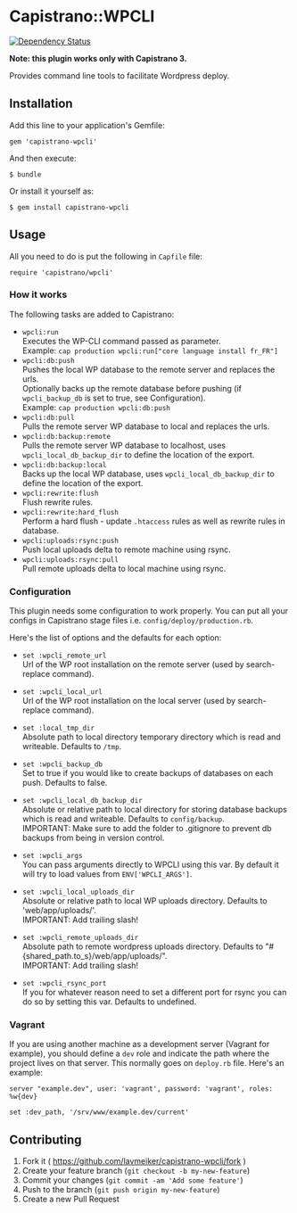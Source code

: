 # Capistrano::WPCLI

[![Dependency Status](https://www.versioneye.com/user/projects/561c9bfda193340f2f001728/badge.svg?style=flat)](https://www.versioneye.com/user/projects/561c9bfda193340f2f001728)

**Note: this plugin works only with Capistrano 3.**

Provides command line tools to facilitate Wordpress deploy.

## Installation

Add this line to your application's Gemfile:

    gem 'capistrano-wpcli'

And then execute:

    $ bundle

Or install it yourself as:

    $ gem install capistrano-wpcli

## Usage

All you need to do is put the following in `Capfile` file:

    require 'capistrano/wpcli'

### How it works

The following tasks are added to Capistrano:

* `wpcli:run`<br/>
Executes the WP-CLI command passed as parameter.<br/>
Example: `cap production wpcli:run["core language install fr_FR"]`
* `wpcli:db:push`<br/>
Pushes the local WP database to the remote server and replaces the urls.<br/>
Optionally backs up the remote database before pushing (if `wpcli_backup_db` is set to true, see Configuration).<br/>
Example: `cap production wpcli:db:push`
* `wpcli:db:pull`<br/>
Pulls the remote server WP database to local and replaces the urls.
* `wpcli:db:backup:remote`<br/>
Pulls the remote server WP database to localhost, uses `wpcli_local_db_backup_dir` to define the location of the export.
* `wpcli:db:backup:local`<br/>
Backs up the local WP database, uses `wpcli_local_db_backup_dir` to define the location of the export.
* `wpcli:rewrite:flush`<br/>
Flush rewrite rules.
* `wpcli:rewrite:hard_flush`<br/>
Perform a hard flush - update `.htaccess` rules as well as rewrite rules in database.
* `wpcli:uploads:rsync:push`<br/>
Push local uploads delta to remote machine using rsync.
* `wpcli:uploads:rsync:pull`<br/>
Pull remote uploads delta to local machine using rsync.

### Configuration

This plugin needs some configuration to work properly. You can put all your configs in Capistrano stage files i.e. `config/deploy/production.rb`.

Here's the list of options and the defaults for each option:

* `set :wpcli_remote_url`<br/>
Url of the WP root installation on the remote server (used by search-replace command).

* `set :wpcli_local_url`<br/>
Url of the WP root installation on the local server (used by search-replace command).

* `set :local_tmp_dir`<br/>
Absolute path to local directory temporary directory which is read and writeable. Defaults to `/tmp`.

* `set :wpcli_backup_db`<br/>
Set to true if you would like to create backups of databases on each push. Defaults to false.

* `set :wpcli_local_db_backup_dir`<br/>
Absolute or relative path to local directory for storing database backups which is read and writeable. Defaults to `config/backup`.<br/>
IMPORTANT: Make sure to add the folder to .gitignore to prevent db backups from being in version control.

* `set :wpcli_args`<br/>
You can pass arguments directly to WPCLI using this var. By default it will try to load values from `ENV['WPCLI_ARGS']`.

* `set :wpcli_local_uploads_dir`<br/>
Absolute or relative path to local WP uploads directory. Defaults to 'web/app/uploads/'.<br/>
IMPORTANT: Add trailing slash!

* `set :wpcli_remote_uploads_dir`<br/>
Absolute path to remote wordpress uploads directory. Defaults to "#{shared_path.to_s}/web/app/uploads/".<br/>
IMPORTANT: Add trailing slash!

* `set :wpcli_rsync_port`<br/>
If you for whatever reason need to set a different port for rsync you can do so by setting this var. Defaults to undefined.<br/>

### Vagrant

If you are using another machine as a development server (Vagrant for example), you should define a `dev` role and indicate the path where the project lives on that server. This normally goes on `deploy.rb` file. Here's an example:

`server "example.dev", user: 'vagrant', password: 'vagrant', roles: %w{dev}`

`set :dev_path, '/srv/www/example.dev/current'`

## Contributing

1. Fork it ( https://github.com/lavmeiker/capistrano-wpcli/fork )
2. Create your feature branch (`git checkout -b my-new-feature`)
3. Commit your changes (`git commit -am 'Add some feature'`)
4. Push to the branch (`git push origin my-new-feature`)
5. Create a new Pull Request
